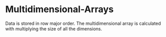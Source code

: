 # Multidimensional-Arrays
Data is stored in row major order. The multidimensional array is calculated with multiplying the size of all the dimensions.
